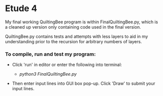 # Etude 4 

My final working QuiltingBee program is within FinalQuiltingBee.py, which is a cleaned up version only containing code used in the final version. 

QuiltingBee.py contains tests and attempts with less layers to aid in my understanding prior to the recursion for arbitrary numbers of layers. 

### To compile, run and test my program: 

 - Click 'run' in editor or enter the following into terminal: 
      - *python3 FinalQuiltingBee.py*
        

 - Then enter input lines into GUI box pop-up. Click 'Draw' to submit your input lines. 